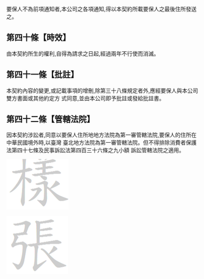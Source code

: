 要保人不為前項通知者,本公司之各項通知,得以本契約所載要保人之最後住所發送之。

## 第四十條【時效】

由本契約所生的權利,自得為請求之日起,經過兩年不行使而消滅。

## 第四十一條【批註】

本契約內容的變更,或記載事項的增刪,除第三十八條規定者外,應經要保人與本公司雙方書面或其他約定方 式同意,並由本公司即予批註或發給批註書。

## 第四十二條【管轄法院】

因本契約涉訟者,同意以要保人住所地地方法院為第一審管轄法院,要保人的住所在中華民國境外時,以臺灣 臺北地方法院為第一審管轄法院。但不得排除消費者保護法第四十七條及民事訴訟法第四百三十六條之九小額 訴訟管轄法院之適用。

![0_image_0.png](0_image_0.png)

![0_image_1.png](0_image_1.png)

